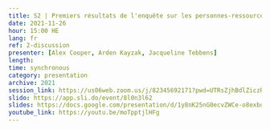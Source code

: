 ```yaml
---
title: S2 | Premiers résultats de l'enquête sur les personnes-ressources et les suppléants de l'IDD et discussion avec la communauté
date: 2021-11-26
hour: 15:00 HE
lang: fr
ref: 2-discussion
presenter: [Alex Cooper, Arden Kayzak, Jacqueline Tebbens]
length:
time: synchronous
category: presentation
archive: 2021
session_link: https://us06web.zoom.us/j/82345692171?pwd=UTRsZjhBdlZiczRFSWw5cTVDS1g4Zz09
slido: https://app.sli.do/event/8l0n3l62
slides: https://docs.google.com/presentation/d/1y8nK25nG0ecvZWCe-o8exbos5Ck3_O2Z/edit?usp=sharing&ouid=112190682180433392211&rtpof=true&sd=true
youtube_link: https://youtu.be/moTpptjlHFg
---
```

